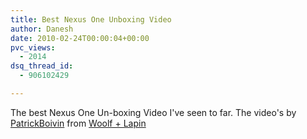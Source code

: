 ```yaml
---
title: Best Nexus One Unboxing Video
author: Danesh
date: 2010-02-24T00:00:04+00:00
pvc_views:
  - 2014
dsq_thread_id:
  - 906102429

---
```

The best Nexus One Un-boxing Video I've seen to far. The video's by [PatrickBoivin][1] from [Woolf + Lapin][2]

 [1]: http://www.youtube.com/user/PatrickBoivin
 [2]: http://www.woolflapin.com/en/